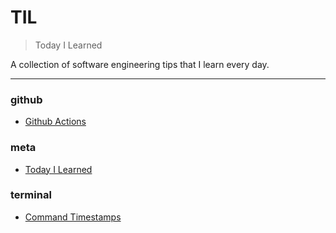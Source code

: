 # TIL

> Today I Learned


A collection of software engineering tips that I learn every day.

---

### github

- [Github Actions](github/github-actions.md)

### meta

- [Today I Learned](meta/today-i-learned.md)

### terminal

- [Command Timestamps](terminal/command-timestamps.md)

